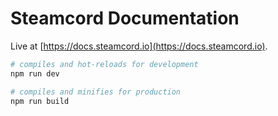 # Steamcord Documentation

Live at [https://docs.steamcord.io](https://docs.steamcord.io).

```bash
# compiles and hot-reloads for development
npm run dev

# compiles and minifies for production
npm run build
```
